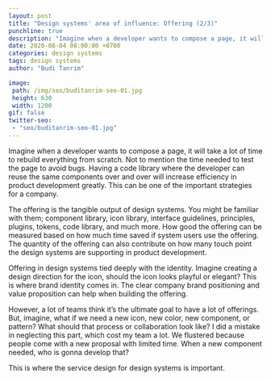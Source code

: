 ```yaml
---
layout: post
title: "Design systems' area of influence: Offering (2/3)"
punchline: true
description: "Imagine when a developer wants to compose a page, it will take a lot of time to rebuild everything from scratch. Not to mention the time needed to test the page to avoid bugs. Having a code library where the developer can reuse the same components over and over will increase efficiency in product development greatly. This can actually be one of the important strategies for a company."
date: 2020-08-04 08:00:00 +0700
categories: design systems
tags: design systems
author: "Budi Tanrim"

image:
 path: /img/seo/buditanrim-seo-01.jpg
 height: 630
 width: 1200
gif: false
twitter-seo: 
 - "seo/buditanrim-seo-01.jpg"
---
```


Imagine when a developer wants to compose a page, it will take a lot of time to rebuild everything from scratch. Not to mention the time needed to test the page to avoid bugs. Having a code library where the developer can reuse the same components over and over will increase efficiency in product development greatly. This can be one of the important strategies for a company.

The offering is the tangible output of design systems. You might be familiar with them; component library, icon library, interface guidelines, principles, plugins, tokens, code library, and much more. How good the offering can be measured based on how much time saved if system users use the offering. The quantity of the offering can also contribute on how many touch point the design systems are supporting in product development.

Offering in design systems tied deeply with the identity. Imagine creating a design direction for the icon, should the icon looks playful or elegant? This is where brand identity comes in. The clear company brand positioning and value proposition can help when building the offering.

However, a lot of teams think it’s the ultimate goal to have a lot of offerings. But, imagine, what if we need a new icon, new color, new component, or pattern? What should that process or collaboration look like? I did a mistake in neglecting this part, which cost my team a lot. We flustered because people come with a new proposal with limited time. When a new component needed, who is gonna develop that?

This is where the service design for design systems is important.
